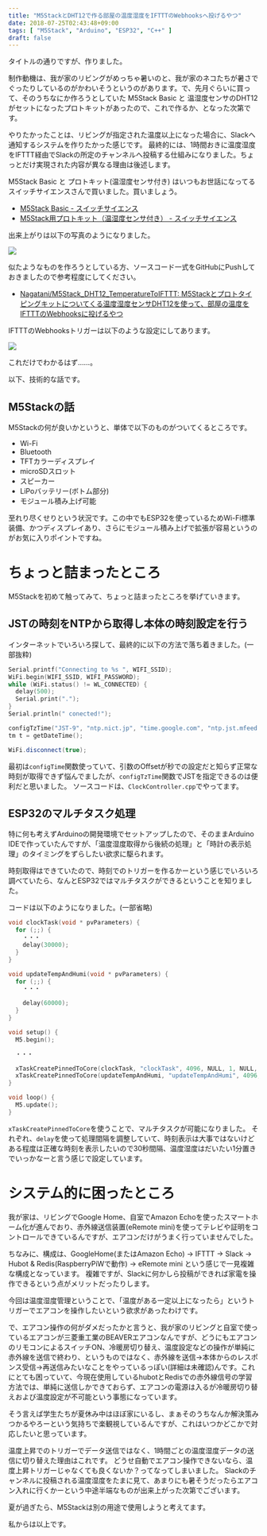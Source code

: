```yaml
---
title: "M5StackとDHT12で作る部屋の温度湿度をIFTTTのWebhooksへ投げるやつ"
date: 2018-07-25T02:43:48+09:00
tags: [ "M5Stack", "Arduino", "ESP32", "C++" ]
draft: false
---
```


タイトルの通りですが、作りました。

制作動機は、我が家のリビングがめっちゃ暑いのと、我が家のネコたちが暑さでぐったりしているのがかわいそうというのがあります。で、先月ぐらいに買って、そのうちなにか作ろうとしていた M5Stack Basic と 温湿度センサのDHT12がセットになったプロトキットがあったので、これで作るか、となった次第です。

やりたかったことは、リビングが指定された温度以上になった場合に、Slackへ通知するシステムを作りたかった感じです。
最終的には、1時間おきに温度湿度をIFTTT経由でSlackの所定のチャンネルへ投稿する仕組みになりました。ちょっとだけ実現された内容が異なる理由は後述します。

M5Stack Basic と プロトキット(温湿度センサ付き) はいつもお世話になってるスイッチサイエンスさんで買いました。買いましょう。

- [M5Stack Basic - スイッチサイエンス](https://www.switch-science.com/catalog/3647/)
- [M5Stack用プロトキット（温湿度センサ付き） - スイッチサイエンス](https://www.switch-science.com/catalog/3651/)

出来上がりは以下の写真のようになりました。

![](/image/M5StackDHT12Temp2IFTT.jpg)

似たようなものを作ろうとしている方、ソースコード一式をGitHubにPushしておきましたので参考程度にしてください。

- [Nagatani/M5Stack_DHT12_TemperatureToIFTTT: M5Stackとプロトタイピングキットについてくる温度湿度センサDHT12を使って、部屋の温度をIFTTTのWebhooksに投げるやつ](https://github.com/Nagatani/M5Stack_DHT12_TemperatureToIFTTT)

IFTTTのWebhooksトリガーは以下のような設定にしてあります。

![](/image/M5StackDHT12Temp2IFTTT_Webhooks.png)

これだけでわかるはず……。

以下、技術的な話です。

## M5Stackの話
M5Stackの何が良いかというと、単体で以下のものがついてくるところです。

- Wi-Fi
- Bluetooth
- TFTカラーディスプレイ
- microSDスロット
- スピーカー
- LiPoバッテリー(ボトム部分)
- モジュール積み上げ可能

至れり尽くせりという状況です。この中でもESP32を使っているためWi-Fi標準装備、かつディスプレイあり、さらにモジュール積み上げで拡張が容易というのがお気に入りポイントですね。

# ちょっと詰まったところ
M5Stackを初めて触ってみて、ちょっと詰まったところを挙げていきます。
## JSTの時刻をNTPから取得し本体の時刻設定を行う
インターネットでいろいろ探して、最終的に以下の方法で落ち着きました。(一部抜粋)

```cpp
Serial.printf("Connecting to %s ", WIFI_SSID);
WiFi.begin(WIFI_SSID, WIFI_PASSWORD);
while (WiFi.status() != WL_CONNECTED) {
  delay(500);
  Serial.print(".");
}
Serial.println(" conected!");

configTzTime("JST-9", "ntp.nict.jp", "time.google.com", "ntp.jst.mfeed.ad.jp");
tm t = getDateTime();

WiFi.disconnect(true);
```

最初は`configTime`関数使っていて、引数のOffsetが秒での設定だと知らず正常な時刻が取得できず悩んでましたが、`configTzTime`関数でJSTを指定できるのは便利だと思いました。
ソースコードは、`ClockController.cpp`でやってます。

## ESP32のマルチタスク処理
特に何も考えずArduinoの開発環境でセットアップしたので、そのままArduino IDEで作っていたんですが、「温度湿度取得から後続の処理」と「時計の表示処理」のタイミングをずらしたい欲求に駆られます。

時刻取得はできていたので、時刻でのトリガーを作るかーという感じでいろいろ調べていたら、なんとESP32ではマルチタスクができるということを知りました。

コードは以下のようになりました。(一部省略)

```cpp
void clockTask(void * pvParameters) {
  for (;;) {
    ・・・
    delay(30000);
  }
}

void updateTempAndHumi(void * pvParameters) {
  for (;;) {
    ・・・

    delay(60000);
  }
}

void setup() {
  M5.begin();

  ・・・

  xTaskCreatePinnedToCore(clockTask, "clockTask", 4096, NULL, 1, NULL, 0);
  xTaskCreatePinnedToCore(updateTempAndHumi, "updateTempAndHumi", 4096, NULL, 2, NULL, 0);
}

void loop() {
  M5.update();
}
```

`xTaskCreatePinnedToCore`を使うことで、マルチタスクが可能になりました。
それぞれ、`delay`を使って処理間隔を調整していて、時刻表示は大事ではないけどある程度は正確な時刻を表示したいので30秒間隔、温度湿度はだいたい1分置きでいっかなーと言う感じで設定しています。

# システム的に困ったところ
我が家は、リビングでGoogle Home、自室でAmazon Echoを使ったスマートホーム化が進んでおり、赤外線送信装置(eRemote mini)を使ってテレビや証明をコントロールできているんですが、エアコンだけがうまく行っていませんでした。

ちなみに、構成は、GoogleHome(またはAmazon Echo) → IFTTT → Slack → Hubot & Redis(RaspberryPiWで動作) → eRemote mini という感じで一見複雑な構成となっています。
複雑ですが、Slackに何かしら投稿ができれば家電を操作できるという点がメリットだったりします。

今回は温度湿度管理ということで、「温度がある一定以上になったら」というトリガーでエアコンを操作したいという欲求があったわけです。

で、エアコン操作の何がダメだったかと言うと、我が家のリビングと自室で使っているエアコンが三菱重工業のBEAVERエアコンなんですが、どうにもエアコンのリモコンによるスイッチON、冷暖房切り替え、温度設定などの操作が単純に赤外線を送信で終わり、というものではなく、赤外線を送信→本体からのレスポンス受信→再送信みたいなことをやっているっぽい(詳細は未確認)んです。これにとても困っていて、今現在使用しているhubotとRedisでの赤外線信号の学習方法では、単純に送信しかできておらず、エアコンの電源は入るが冷暖房切り替えおよび温度設定が不可能という事態になっています。

そう言えば学生たちが夏休み中はほぼ家にいるし、まぁそのうちなんか解決策みつかるやろーという気持ちで楽観視しているんですが、これはいつかどこかで対応したいと思っています。

温度上昇でのトリガーでデータ送信ではなく、1時間ごとの温度湿度データの送信に切り替えた理由はこれです。
どうせ自動でエアコン操作できないなら、温度上昇トリガーじゃなくても良くないか？ってなってしまいました。
Slackのチャンネルに投稿される温度湿度をたまに見て、あまりにも暑そうだったらエアコン入れに行くかーという中途半端なものが出来上がった次第でございます。

夏が過ぎたら、M5Stackは別の用途で使用しようと考えてます。

私からは以上です。
